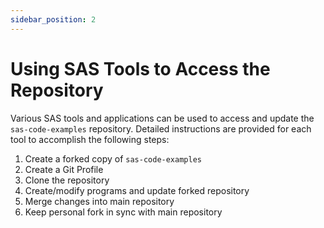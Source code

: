 ```yaml
---
sidebar_position: 2
---
```

# Using SAS Tools to Access the Repository
Various SAS tools and applications can be used to access and update the `sas-code-examples` repository. Detailed instructions are provided for each tool to accomplish the following steps:
1. Create a forked copy of `sas-code-examples`
2. Create a Git Profile
3. Clone the repository
4. Create/modify programs and update forked repository
5. Merge changes into main repository
6. Keep personal fork in sync with main repository
